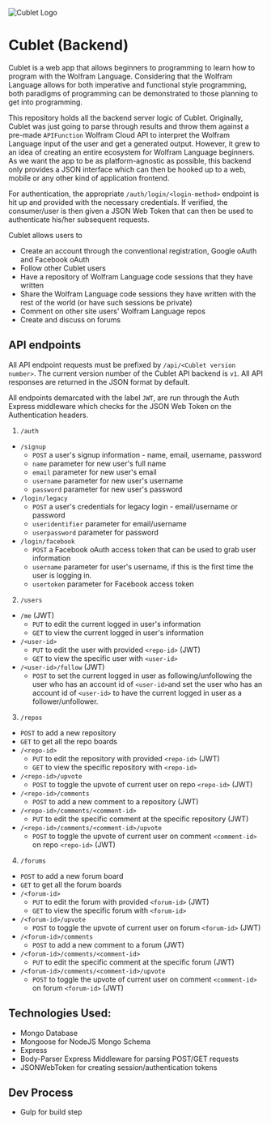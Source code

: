 ![Cublet Logo](https://avatars2.githubusercontent.com/u/13155509?v=3&s=100)

# Cublet (Backend)
Cublet is a web app that allows beginners to programming to learn how to program with the Wolfram Language. Considering that the Wolfram Language allows for both imperative and functional style programming, both paradigms of programming can be demonstrated to those planning to get into programming.

This repository holds all the backend server logic of Cublet. Originally, Cublet was just going to parse through results and throw them against a pre-made `APIFunction` Wolfram Cloud API to interpret the Wolfram Language input of the user and get a generated output. However, it grew to an idea of creating an entire ecosystem for Wolfram Language beginners. As we want the app to be as platform-agnostic as possible, this backend only provides a JSON interface which can then be hooked up to a web, mobile or any other kind of application frontend.

For authentication, the appropriate `/auth/login/<login-method>` endpoint is hit up and provided with the necessary credentials. If verified, the consumer/user is then given a JSON Web Token that can then be used to authenticate his/her subsequent requests.

Cublet allows users to

* Create an account through the conventional registration, Google oAuth and Facebook oAuth
* Follow other Cublet users
* Have a repository of Wolfram Language code sessions that they have written
* Share the Wolfram Language code sessions they have written with the rest of the world (or have such sessions be private)
* Comment on other site users' Wolfram Language repos
* Create and discuss on forums

## API endpoints
All API endpoint requests must be prefixed by `/api/<Cublet version number>`. The current version number of the Cublet API backend is `v1`. All API responses are returned in the JSON format by default. 

All endpoints demarcated with the label `JWT`, are run through the Auth Express middleware which checks for the JSON Web Token on the Authentication headers.

1. `/auth`
  * `/signup`
      * `POST` a user's signup information - name, email, username, password
	  * `name` parameter for new user's full name
	  * `email` parameter for new user's email
	  * `username` parameter for new user's username
	  * `password` parameter for new user's password
  * `/login/legacy`
      * `POST` a user's credentials for legacy login - email/username or password
	  * `useridentifier` parameter for email/username
	  * `userpassword` parameter for password
  * `/login/facebook`
      * `POST` a Facebook oAuth access token that can be used to grab user information
	  * `username` parameter for user's username, if this is the first time the user is logging in.
	  * `usertoken` parameter for Facebook access token
	  
2. `/users`
  * `/me` (JWT)
      * `PUT` to edit the current logged in user's information
	  * `GET` to view the current logged in user's information
  * `/<user-id>`
      * `PUT` to edit the user with provided `<repo-id>` (JWT)
      * `GET` to view the specific user with `<user-id>`
  * `/<user-id>/follow` (JWT)
      * `POST` to set the current logged in user as following/unfollowing the user who has an account id of `<user-id>`and set the user who has an account id of `<user-id>` to have the current logged in user as a follower/unfollower.
		
3. `/repos`
  * `POST` to add a new repository
  * `GET` to get all the repo boards
  * `/<repo-id>`
      * `PUT` to edit the repository with provided `<repo-id>` (JWT)
      * `GET` to view the specific repository with `<repo-id>`
  * `/<repo-id>/upvote`
      * `POST` to toggle the upvote of current user on repo `<repo-id>` (JWT)
  * `/<repo-id>/comments`
      * `POST` to add a new comment to a repository (JWT)
  * `/<repo-id>/comments/<comment-id>`
	  * `PUT` to edit the specific comment at the specific repository (JWT)
  * `/<repo-id>/comments/<comment-id>/upvote`
      * `POST` to toggle the upvote of current user on comment `<comment-id>` on repo `<repo-id>` (JWT)
	  
4. `/forums`
  * `POST` to add a new forum board
  * `GET` to get all the forum boards
  * `/<forum-id>`
      * `PUT` to edit the forum with provided `<forum-id>` (JWT)
	  * `GET` to view the specific forum with `<forum-id>`
  * `/<forum-id>/upvote`
      * `POST` to toggle the upvote of current user on forum `<forum-id>` (JWT)
  * `/<forum-id>/comments`
      * `POST` to add a new comment to a forum (JWT)
  * `/<forum-id>/comments/<comment-id>`
	  * `PUT` to edit the specific comment at the specific forum (JWT)
  * `/<forum-id>/comments/<comment-id>/upvote`
      * `POST` to toggle the upvote of current user on comment `<comment-id>` on forum `<forum-id>` (JWT)
	  

## Technologies Used:
* Mongo Database
* Mongoose for NodeJS Mongo Schema
* Express
* Body-Parser Express Middleware for parsing POST/GET requests
* JSONWebToken for creating session/authentication tokens

## Dev Process
* Gulp for build step